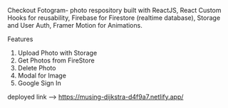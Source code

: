 Checkout Fotogram-  photo respository built with ReactJS, React Custom Hooks for reusability, Firebase for Firestore (realtime database), Storage and User Auth, Framer Motion for Animations.

Features 
1. Upload Photo with Storage
2. Get Photos from FireStore
3. Delete Photo
4. Modal for Image
5. Google Sign In

deployed link --> https://musing-dijkstra-d4f9a7.netlify.app/
